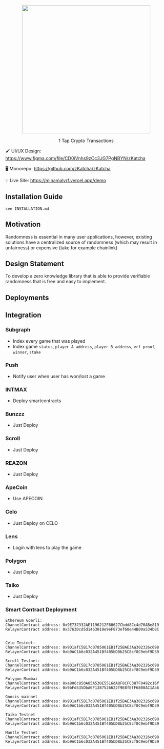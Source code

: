 <p align="center">
<img src="docs/Logo.png" width=400/>

<p align="center">
1 Tap Crypto Transactions

🖌️ UI/UX Design: 
<https://www.figma.com/file/CD0iVnhs9zOc3JG7PgNBYN/zKatcha>

🖥️ Monorepo: <https://github.com/zKatcha/zKatcha>

💡 Live Site: <https://minamalvrf.vercel.app/demo>

## Installation Guide

`see INSTALLATION.md`

## Motivation

Randomness is essential in many user applications, however, existing solutions have a centralized source of randomness (which may result in unfairness) or expensive (take for example chainlink)

## Design Statement

To develop a zero knowledge library that is able to provide verifiable randomness that is free and easy to implement.

## Deployments

## Integration

### Subgraph

- Index every game that was played
- Index game `status`, `player A address`, `player B address`, `vrf proof`, `winner`, `stake`

### Push

- Notify user when user has won/lost a game

### INTMAX

- Deploy smartcontracts

### Bunzzz

- Just Deploy

### Scroll

- Just Deploy

### REAZON

- Just Deploy

### ApeCoin

- Use APECOIN

### Celo

- Just Deploy on CELO

### Lens

- Login with lens to play the game

### Polygon

- Just Deploy

### Taiko

- Just Deploy


### Smart Contract Deployment
```
Ethereum Goerli:
ChannelContract address: 0x9E737332AE1196212F80627Cbdd8Cc4d70ABe819
RelayerContract address: 0x3763Dcd5d1463010e9eF873ef60e44B09a534b8C


Celo Testnet:
ChannelContract address: 0x9D1afC5B17c0785061EB1f25BAE3Aa302326c698
RelayerContract address: 0xb9AC1b6c032A451Bf405bD8b25C8cf8C9ebf9D39

Scroll Testnet:
ChannelContract address: 0x9D1afC5B17c0785061EB1f25BAE3Aa302326c698
RelayerContract address: 0xb9AC1b6c032A451Bf405bD8b25C8cf8C9ebf9D39

Polygon Mumbai
ChannelContract address: 0xa806c850A85A530E5516dA8F8CFC387F0492c16f
RelayerContract address: 0x9bFd535DbA6F1387526622f9E8fEfF6808AC1Aa6

Gnosis mainnet
ChannelContract address: 0x9D1afC5B17c0785061EB1f25BAE3Aa302326c698
RelayerContract address: 0xb9AC1b6c032A451Bf405bD8b25C8cf8C9ebf9D39

Taiko Testnet
ChannelContract address: 0x9D1afC5B17c0785061EB1f25BAE3Aa302326c698
RelayerContract address: 0xb9AC1b6c032A451Bf405bD8b25C8cf8C9ebf9D39

Mantle Testnet
ChannelContract address: 0x9D1afC5B17c0785061EB1f25BAE3Aa302326c698
RelayerContract address: 0xb9AC1b6c032A451Bf405bD8b25C8cf8C9ebf9D39
```
